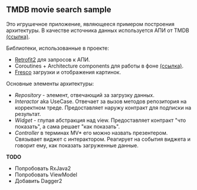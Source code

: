 ## TMDB movie search sample

Это игрушечное приложение, являющееся примером построения архитектуры. В качестве источника данных
используется АПИ от TMDB [(ссылка)](https://developers.themoviedb.org/3/).

Библиотеки, использованные в проекте:
*  [Retrofit2](https://github.com/square/retrofit) для запросов к АПИ.
*  Coroutines + Architecture components для работы в фоне [(ссылка)](https://developer.android.com/topic/libraries/architecture/coroutines).
*  [Fresco](https://github.com/facebook/fresco) загрузки и отображения картинок.

Основные элементы архитектуры:
*  *Repository* - элемент, отвечающий за загрузку данных.
*  *Interactor* aka UseCase. Отвечает за вызов методов репозитория на корректном треде. Предоставляет наружу контракт для подписки на результат.
*  *Widget* - глупая абстракция над view. Предоставляет контракт "что показать", а сама решает "как показать".
*  *Controller* в терминах MV* его можно назвать презентером. Связывает виджет с интерактором. Реагирует на события виджета и говорит ему, как показать загруженные данные.

**TODO**

*  Попробовать RxJava2
*  Попробовать ViewModel
*  Добавить Dagger2